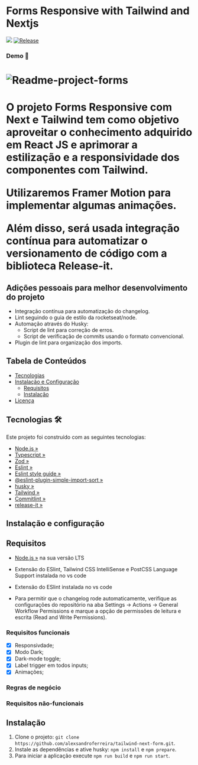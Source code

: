#  Forms Responsive with Tailwind and Nextjs
![](https://github.com/alexsandroferreira/tailwind-next-form/workflows/CHANGELOG%20Generator/badge.svg)
[![Release](https://img.shields.io/github/v/release/alexsandroferreira/tailwind-next-form?color=lgreen)](https://github.com/alexsandroferreira/tailwind-next-form/releases)


### Demo 📸

<h1 aling="center">
  <img alt="Readme-project-forms" src="./public/assets/img/app-form.gif">
<h1>


O projeto Forms Responsive com Next e Tailwind tem como objetivo aproveitar o conhecimento adquirido em React JS e aprimorar a estilização e a responsividade dos componentes com Tailwind.

 Utilizaremos Framer Motion para implementar algumas animações.
 
  Além disso, será usada integração contínua para automatizar o versionamento de código com a biblioteca Release-it.

## Adições pessoais para melhor desenvolvimento do projeto

- Integração contínua para automatização do changelog.
- Lint seguindo o guia de estilo da rocketseat/node.
- Automação através do Husky:
    - Script de lint para correção de erros.
    - Script de verificação de commits usando o formato convencional.
- Plugin de lint para organização dos imports.


## Tabela de Conteúdos

- [Tecnologias](#tecnologias)
- [Instalação e Configuração](#instala%C3%A7%C3%A3o-e-configura%C3%A7%C3%A3o)
  - [Requisitos](#requisitos)
  - [Instalação](#instala%C3%A7%C3%A3o)
- [Licença](#licen%C3%A7a)

## Tecnologias 🛠️

Este projeto foi construído com as seguintes tecnologias:

- [Node.js »](https://nodejs.org)
- [Typescript »](https://www.typescriptlang.org)
- [Zod »](https://zod.dev/)
- [Eslint »](https://eslint.org/docs/latest/)
- [Eslint style guide »](https://github.com/Rocketseat/eslint-config-rocketseat)
- [@eslint-plugin-simple-import-sort »](https://github.com/lydell/eslint-plugin-simple-import-sort)
- [husky »](https://typicode.github.io/husky/)
- [Tailwind »](https://tailwindcss.com/)
- [Commitlint »](https://commitlint.js.org/)
- [release-it »](https://github.com/release-it/release-it)

## Instalação e configuração

## Requisitos

- [Node.js »](https://nodejs.org/en/download) na sua versão LTS
- Extensão do ESlint, Tailwind CSS IntelliSense e PostCSS Language Support instalada no vs code

- Extensão do ESlint instalada no vs code

- Para permitir que o changelog rode automaticamente, verifique as configurações do repositório na aba Settings -> Actions -> General Workflow Permissions e marque a opção de permissões de leitura e escrita (Read and Write Permissions).

### Requisitos funcionais

- [x] Responsivdade;
- [x] Modo Dark;
- [x] Dark-mode toggle;
- [x] Label trigger em todos inputs;
- [x] Animações;

### Regras de negócio



### Requisitos não-funcionais


## Instalação

1. Clone o projeto: `git clone https://github.com/alexsandroferreira/tailwind-next-form.git`.
2. Instale as dependências e ative husky: `npm install` e `npm prepare`.
3. Para iniciar a aplicação execute `npm run build` e `npm run start`.
